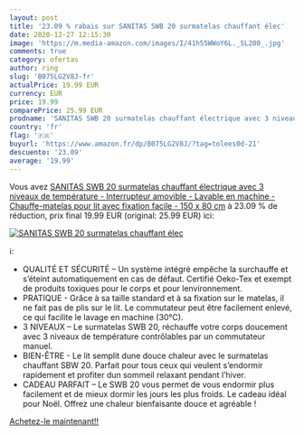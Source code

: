 ```yaml
---
layout: post
title: '23.09 % rabais sur SANITAS SWB 20 surmatelas chauffant élec'
date: 2020-12-27 12:15:30
image: 'https://m.media-amazon.com/images/I/41h55WWoY6L._SL200_.jpg'
comments: true
category: ofertas
author: ring
slug: 'B075LG2V8J-fr'
actualPrice: 19.99 EUR
currency: EUR
price: 19.99
comparePrice: 25.99 EUR
prodname: 'SANITAS SWB 20 surmatelas chauffant électrique avec 3 niveaux de température - Interrupteur amovible - Lavable en machine - Chauffe-matelas pour lit avec fixation facile - 150 x 80 cm'
country: 'fr'
flag: '🇫🇷'
buyurl: 'https://www.amazon.fr/dp/B075LG2V8J/?tag=tolees0d-21'
descuento: '23.09'
average: '19.99'
---
```


Vous avez [SANITAS SWB 20 surmatelas chauffant électrique avec 3 niveaux de température - Interrupteur amovible - Lavable en machine - Chauffe-matelas pour lit avec fixation facile - 150 x 80 cm](https://www.amazon.fr/dp/B075LG2V8J/?tag=tolees0d-21)  à  23.09 % de réduction, prix final  19.99 EUR (original: 25.99 EUR) ici:

[![SANITAS SWB 20 surmatelas chauffant élec](https://m.media-amazon.com/images/I/41h55WWoY6L._SL200_.jpg)](https://www.amazon.fr/dp/B075LG2V8J/?tag=tolees0d-21)

ℹ️:

- QUALITÉ ET SÉCURITÉ – Un système intégré empêche la surchauffe et s’éteint automatiquement en cas de défaut. Certifié Oeko-Tex et exempt de produits toxiques pour le corps et pour lenvironnement.
- PRATIQUE - Grâce à sa taille standard et à sa fixation sur le matelas, il ne fait pas de plis sur le lit. Le commutateur peut être facilement enlevé, ce qui facilite le lavage en machine (30°C).
- 3 NIVEAUX – Le surmatelas SWB 20, réchauffe votre corps doucement avec 3 niveaux de température contrôlables par un commutateur manuel.
- BIEN-ÊTRE - Le lit semplit dune douce chaleur avec le surmatelas chauffant SBW 20. Parfait pour tous ceux qui veulent s’endormir rapidement et profiter dun sommeil relaxant pendant l’hiver.
- CADEAU PARFAIT – Le SWB 20 vous permet de vous endormir plus facilement et de mieux dormir les jours les plus froids. Le cadeau idéal pour Noël. Offrez une chaleur bienfaisante douce et agréable !

[Achetez-le maintenant!!](https://www.amazon.fr/dp/B075LG2V8J/?tag=tolees0d-21)
